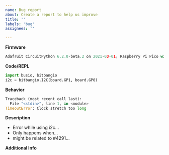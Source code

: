 ```yaml
---
name: Bug report
about: Create a report to help us improve
title: ''
labels: 'bug'
assignees: ''

---
```


<!-- Thanks! for testing out CircuitPython. Now that you have got a problem...
you can file a bug report for it. Feel free to modify the below format to better
suit your issue. :) -->

**Firmware**

<!-- Include the version of CircuitPython you're running. You can see it in the
`boot_out.txt` file, as well as in the REPL. -->

```python
Adafruit CircuitPython 6.2.0-beta.2 on 2021-03-01; Raspberry Pi Pico with rp2040
```

**Code/REPL**

<!-- Include your code that reproduces the bug here. Try to distill down to the
minimum possible to reproduce. -->

```python
import busio, bitbangio
i2c = bitbangio.I2C(board.GP1, board.GP0)
```

**Behavior**

<!-- What happens when you run the code above? Include any error messages. -->

```python
Traceback (most recent call last):
  File "<stdin>", line 1, in <module>
TimeoutError: Clock stretch too long
```

**Description**

<!-- Optionally, describe the issue in more detail. Here are some examples: -->

- Error while using i2c...
- Only happens when...
- might be related to #4291...

**Additional Info**

<!-- Optionally, add any other information like hardware connection, scope output etc.
If you have already done some debugging, mention it here. -->
